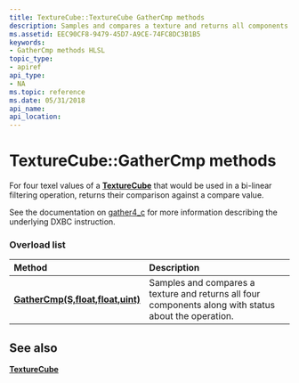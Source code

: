 ```yaml
---
title: TextureCube::TextureCube GatherCmp methods
description: Samples and compares a texture and returns all components. | TextureCube::TextureCube GatherCmp methods
ms.assetid: EEC90CF8-9479-45D7-A9CE-74FC8DC3B1B5
keywords:
- GatherCmp methods HLSL
topic_type:
- apiref
api_type:
- NA
ms.topic: reference
ms.date: 05/31/2018
api_name: 
api_location: 
---
```


# TextureCube::GatherCmp methods

For four texel values of a [**TextureCube**](texturecube.md) that would be used in a bi-linear filtering operation, returns their comparison against a compare value.

See the documentation on [gather4_c](https://docs.microsoft.com/en-us/windows/win32/direct3dhlsl/gather4-c--sm5---asm-) for more information describing the underlying DXBC instruction.

### Overload list



| Method                                                                       | Description                                                                                                      |
|:-----------------------------------------------------------------------------|:-----------------------------------------------------------------------------------------------------------------|
| [**GatherCmp(S,float,float,uint)**](tcube-gathercmp-s-float-float-uint-.md) | Samples and compares a texture and returns all four components along with status about the operation.<br/> |



## See also

<dl> <dt>

[**TextureCube**](texturecube.md)
</dt> </dl>

 

 





